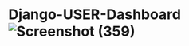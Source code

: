 # Django-USER-Dashboard![Screenshot (359)](https://github.com/guna2313/Django-USER-Dashboard/assets/113575174/072fa8e5-a61e-4c13-b673-406ae3b2600c)

